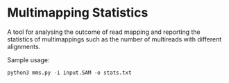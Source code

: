 # Multimapping Statistics
A tool for analysing the outcome of read mapping and reporting the statistics of multimappings such as the number of multireads with different alignments.

Sample usage:

```
python3 mms.py -i input.SAM -o stats.txt
```
